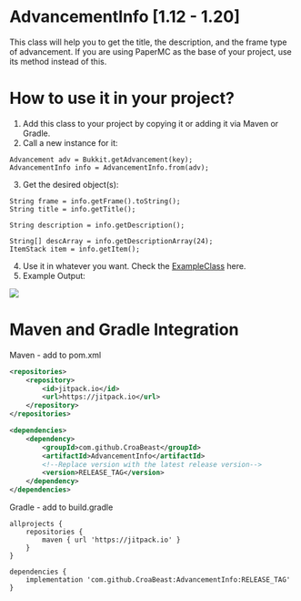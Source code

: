 # AdvancementInfo [1.12 - 1.20]

This class will help you to get the title, the description, and the frame type of advancement.
If you are using PaperMC as the base of your project, use its method instead of this.

# How to use it in your project?
	
1. Add this class to your project by copying it or adding it via Maven or Gradle.
2. Call a new instance for it:
```
Advancement adv = Bukkit.getAdvancement(key);
AdvancementInfo info = AdvancementInfo.from(adv);
```
3. Get the desired object(s):
```
String frame = info.getFrame().toString();
String title = info.getTitle();

String description = info.getDescription();

String[] descArray = info.getDescriptionArray(24);
ItemStack item = info.getItem();
```
4. Use it in whatever you want. Check the [ExampleClass](https://github.com/CroaBeast/AdvancementInfo/blob/main/Example.java) here.
5. Example Output: 

![](https://i.imgur.com/htglb6H.png)

# Maven and Gradle Integration
Maven - add to pom.xml
```xml
<repositories>
    <repository>
        <id>jitpack.io</id>
        <url>https://jitpack.io</url>
    </repository>
</repositories>
```
```xml
<dependencies>
    <dependency>
        <groupId>com.github.CroaBeast</groupId>
        <artifactId>AdvancementInfo</artifactId>
        <!--Replace version with the latest release version-->
        <version>RELEASE_TAG</version>
    </dependency>
</dependencies>
```

Gradle - add to build.gradle
```
allprojects {
    repositories {
        maven { url 'https://jitpack.io' }
    }
}
```
```
dependencies {
    implementation 'com.github.CroaBeast:AdvancementInfo:RELEASE_TAG'
}
```
